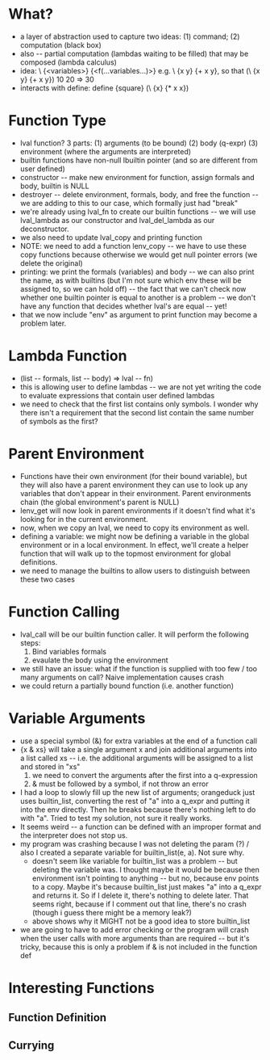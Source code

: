 # What?
* a layer of abstraction used to capture two ideas: (1) command; (2) computation (black box)
* also -- partial computation (lambdas waiting to be filled) that may be composed (lambda calculus)
* idea: \ {\<variables>} {\<f(...variables...)>} e.g. \ {x y} {+ x y}, so that (\ {x y} {+ x y}) 10 20 => 30
* interacts with define: define {square} (\ {x} {* x x})
# Function Type
* lval function? 3 parts: (1) arguments (to be bound) (2) body (q-expr) (3) environment (where the arguments are interpreted)
* builtin functions have non-null lbuiltin pointer (and so are different from user defined)
* constructor -- make new environment for function, assign formals and body, builtin is NULL
* destroyer -- delete environment, formals, body, and free the function -- we are adding to this to our case, which formally just had "break"
* we're already using lval_fn to create our builtin functions -- we will use lval_lambda as our constructor and lval_del_lambda as our deconstructor.
* we also need to update lval_copy and printing function
* NOTE: we need to add a function lenv_copy -- we have to use these copy functions because otherwise we would get null pointer errors (we delete the original)
* printing: we print the formals (variables) and body -- we can also print the name, as with builtins (but I'm not sure which env these will be assigned to, so we can hold off) -- the fact that we can't check now whether one builtin pointer is equal to another is a problem -- we don't have any function that decides whether lval's are equal -- yet!
* that we now include "env" as argument to print function may become a problem later.
# Lambda Function
* (list -- formals, list -- body) => lval -- fn)
* this is allowing user to define lambdas -- we are not yet writing the code to evaluate expressions that contain user defined lambdas
* we need to check that the first list contains only symbols.  I wonder why there isn't a requirement that the second list contain the same number of symbols as the first?
# Parent Environment
* Functions have their own environment (for their bound variable), but they will also have a parent environment they can use to look up any variables that don't appear in their environment.  Parent environments chain (the global environment's parent is NULL)
* lenv_get will now look in parent environments if it doesn't find what it's looking for in the current environment.
* now, when we copy an lval, we need to copy its environment as well.
* defining a variable: we might now be defining a variable in the global environment or in a local environment.  In effect, we'll create a helper function that will walk up to the topmost environment for global definitions.
* we need to manage the builtins to allow users to distinguish between these two cases
# Function Calling
* lval_call will be our builtin function caller. It will perform the following steps:
  1. Bind variables formals
  2. evaulate the body using the environment
* we still have an issue: what if the function is supplied with too few / too many arguments on call?  Naive implementation causes crash
* we could return a partially bound function (i.e. another function)
# Variable Arguments
* use a special symbol (&) for extra variables at the end of a function call
* {x & xs} will take a single argument x and join additional arguments into a list called xs -- i.e. the additional arguments will be assigned to a list and stored in "xs"
  1. we need to convert the arguments after the first into a q-expression
  2. & must be followed by a symbol, if not throw an error
* I had a loop to slowly fill up the new list of arguments; orangeduck just uses builtin_list, converting the rest of "a" into a q_expr and putting it into the env directly.  Then he breaks because there's nothing left to do with "a".  Tried to test my solution, not sure it really works.
* It seems weird -- a function can be defined with an improper format and the interpreter does not stop us.
* my program was crashing because I was not deleting the param (?) / also I created a separate variable for builtin_list(e, a).  Not sure why.
  * doesn't seem like variable for builtin_list was a problem -- but deleting the variable was.  I thought maybe it would be because then environment isn't pointing to anything -- but no, because env points to a copy.  Maybe it's because builtin_list just makes "a" into a q_expr and returns it.  So if I delete it, there's nothing to delete later. That seems right, because if I comment out that line, there's no crash (though i guess there might be a memory leak?)
  * above shows why it MIGHT not be a good idea to store builtin_list
* we are going to have to add error checking or the program will crash when the user calls with more arguments than are required -- but it's tricky, because this is only a problem if & is not included in the function def
# Interesting Functions
## Function Definition
## Currying